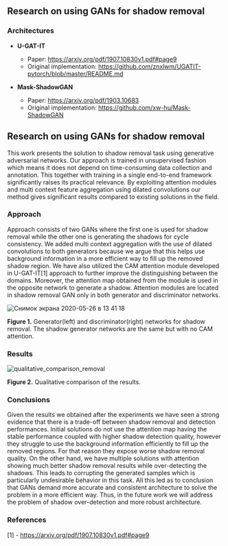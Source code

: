 
## Research on using GANs for shadow removal

### Architectures

* **U-GAT-IT**
	* Paper: https://arxiv.org/pdf/1907.10830v1.pdf#page9
	* Original implementation: https://github.com/znxlwm/UGATIT-pytorch/blob/master/README.md

* **Mask-ShadowGAN**
	* Paper: https://arxiv.org/pdf/1903.10683
	* Original implementation: https://github.com/xw-hu/Mask-ShadowGAN

## Research on using GANs for shadow removal
This work presents the solution to shadow removal task using generative adversarial networks. Our approach is trained in unsupervised fashion which means it does not depend on time-consuming data collection and annotation. This together with training in a single end-to-end framework significantly raises its practical relevance. By exploiting attention modules and multi context feature aggregation using dilated convolutions our method gives significant results compared to existing solutions in the field.

### Approach
Approach consists of two GANs where the first one is used for shadow removal while the other one is generating the shadows for cycle consistency. We added multi context aggregation with the use of dilated convolutions to both generators because we argue that this helps use background information in a more efficient way to fill up the removed shadow region. 
We have also utilized the CAM attention module developed in U-GAT-IT[1] approach to further improve the distinguishing between the domains. Moreover, the attention map obtained from the module is used in the opposite network to generate a shadow. Attention modules are located in shadow removal GAN only in both generator and discriminator networks.

![Снимок экрана 2020-05-26 в 13 41 18](https://user-images.githubusercontent.com/21131388/82891568-a4da5f80-9f56-11ea-8556-7dfca15acb61.png)


**Figure 1.** Generator(left) and discriminator(right) networks for shadow removal. The shadow generator networks are the same but with no CAM attention.


### Results
![qualitative_comparison_removal](https://user-images.githubusercontent.com/21131388/82892460-2979ad80-9f58-11ea-9382-84c3b64d98b9.png)

**Figure 2.** Qualitative comparison of the results.


### Conclusions
Given the results we obtained after the experiments we have seen a strong evidence that there is a trade-off between shadow removal and detection performances. Initial solutions do not use the attention map having the stable performance coupled with higher shadow detection quality, however they struggle to use the background information efficiently to fill up the removed regions. For that reason they expose worse shadow removal quality. On the other hand, we have multiple solutions with attention showing much better shadow removal results while over-detecting the shadows. This leads to corrupting the generated samples which is particularly undesirable behavior in this task. All this led as to conclusion that GANs demand more accurate and consistent architecture to solve the problem in a more efficient way. Thus, in the future work we will address the problem of shadow over-detection and more robust architecture.



### References
[1] - https://arxiv.org/pdf/1907.10830v1.pdf#page9



